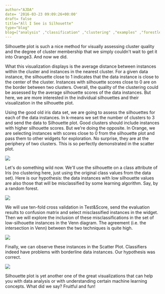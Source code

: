 ```yaml
---
author="AJDA"
date= '2016-03-23 09:09:26+00:00'
draft= false
title="All I See is Silhouette"
type="blog"
blog=["analysis" ,"classification" ,"clustering" ,"examples" ,"forestlearner"  ,"orange3" ,"plot" ,"visualization" ]
---
```


Silhouette plot is such a nice method for visually assessing cluster quality and the degree of cluster membership that we simply couldn't wait to get it into Orange3. And now we did.

What this visualization displays is the average distance between instances within the cluster and instances in the nearest cluster. For a given data instance, the silhouette close to 1 indicates that the data instance is close to the center of the cluster. Instances with silhouette scores close to 0 are on the border between two clusters. Overall, the quality of the clustering could be assessed by the average silhouette scores of the data instances. But here, we are more interested in the individual silhouettes and their visualization in the silhouette plot.

Using the good old iris data set, we are going to assess the silhouettes for each of the data instances. In k-means we set the number of clusters to 3 and send the data to Silhouette plot. Good clusters should include instances with higher silhouette scores. But we're doing the opposite. In Orange, we are selecting instances with scores close to 0 from the silhouette plot and pass them to other widgets for exploration. No surprise, they are at the periphery of two clusters. This is so perfectly demonstrated in the scatter plot.

![](/images/2016/03/silhouette4.png)


Let's do something wild now. We'll use the silhouette on a class attribute of Iris (no clustering here, just using the original class values from the data set). Here is our hypothesis: the data instances with low silhouette values are also those that will be misclassified by some learning algorithm. Say, by a random forest.

![](/images/2016/03/silhouette1-1.png)


We will use ten-fold cross validation in Test&Score, send the evaluation results to confusion matrix and select misclassified instances in the widget. Then we will explore the inclusion of these misclassifications in the set of low-silhouette instances in the Venn diagram. The agreement (i.e. the intersection in Venn) between the two techniques is quite high.

![](/images/2016/03/silhouette3-1.png)


Finally, we can observe these instances in the Scatter Plot. Classifiers indeed have problems with borderline data instances. Our hypothesis was correct.

![](/images/2016/03/silhouette4-1.png)


Silhouette plot is yet another one of the great visualizations that can help you with data analysis or with understanding certain machine learning concepts. What did we say? Fruitful and fun!




